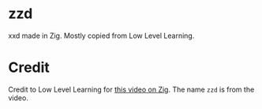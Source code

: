 # zzd
xxd made in Zig. Mostly copied from Low Level Learning.

# Credit
Credit to Low Level Learning for [this video on Zig](https://www.youtube.com/watch?v=pnnx1bkFXng). The name ```zzd``` is from the video.
